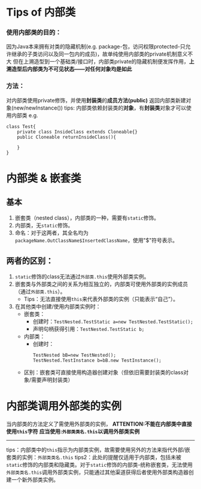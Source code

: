# Tips of 内部类
### 使用内部类的目的：
因为Java本来拥有对类的隐藏机制(e.g. package-包，访问权限protected-只允许继承的子类访问以及同一包内的成员)，故单纯使用内部类的private机制意义不大
但在上溯造型到一个基础类/接口时，内部类private的隐藏机制便发挥作用，**上溯造型后内部类为不可见状态——对任何对象均是如此**
### 方法：
对内部类使用private修饰，并使用**封装类**的**成员方法(public)** 返回内部类新建对象(new/newInstance())
tips: 内部类依赖封装类的**对象**，有**封装类**对象才可以使用内部类
e.g.
```
class Test{
    private class InsideClass extends Cloneable{}
    public Cloneable returnInsideClass(){
        
    }
}
```
# 内部类 & 嵌套类
## 基本
1. 嵌套类（nested class），内部类的一种，需要有`static`修饰。
2. 内部类，无`static`修饰。
3. 命名：对于这两者，其全名均为`packageName.OutClassName$InsertedClassName`，使用"$"符号表示。


## 两者的区别：
1. `static`修饰的class无法通过`外部类.this`使用外部类实例。
2. 嵌套类与外部类之间的关系为相互独立的，内部类可使用外部类的实例成员（通过`外部类.this`）。
	- Tips：无法直接使用`this`来代表外部类的实例（只能表示“自己”）。
3. 在其他类中创建/使用内部类实例时：
	- 嵌套类：
		- 创建时：`TestNested.TestStatic a=new TestNested.TestStatic();`
		- 声明句柄获得引用：`TestNested.TestStatic b;`
	- 内部类：
		- 创建时：
		  ```
		  TestNested bB=new TestNested();
		  TestNested.TestInstance b=bB.new TestInstance();
		  ```
	- 区别：嵌套类可直接使用构造器创建对象（但依旧需要封装类的class对象/需要声明封装类）

# 内部类调用外部类的实例
当内部类的方法定义了需使用外部类的实例，
**ATTENTION:不能在内部类中直接使用`this`字符**
**应当使用:`外部类类名.this`以调用外部类实例**
****
tips：内部类中的`this`指示为内部类实例，故需要使用另外的方法来指代外部/嵌套类的实例：`外部类类名.this`
tips2：此处的提醒仅适用于内部类，包括未被`static`修饰的内部类和隐藏类。对于`static`修饰的内部类-统称嵌套类，无法使用`外部类类名.this`调用外部类实例，只能通过其他渠道获得后者使用外部类构造器创建一个新外部类实例。
